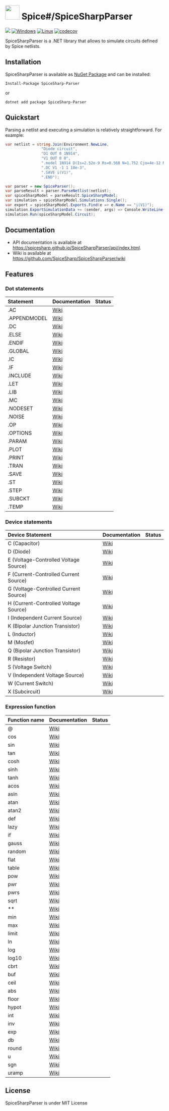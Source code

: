 # <img src="https://spicesharp.github.io/SpiceSharp/api/images/logo_full.svg" width="45px" /> Spice#/SpiceSharpParser
 [<img src="https://img.shields.io/nuget/vpre/SpiceSharp-Parser.svg">]( https://www.nuget.org/packages/SpiceSharp-Parser)
[![Windows](https://ci.appveyor.com/api/projects/status/d8tpj2hm3hcullmw/branch/master?svg=true)](https://ci.appveyor.com/project/marcin-golebiowski/spicesharpparser/branch/master)
[![Linux](https://travis-ci.org/SpiceSharp/SpiceSharpParser.svg?branch=master)](https://travis-ci.org/SpiceSharp/SpiceSharpParser?branch=master)
[![codecov](https://codecov.io/gh/SpiceSharp/SpiceSharpParser/branch/master/graph/badge.svg)](https://codecov.io/gh/SpiceSharp/SpiceSharpParser)

SpiceSharpParser is a .NET library that allows to simulate circuits defined by Spice netlists.

## Installation

SpiceSharpParser is available as [NuGet Package](https://www.nuget.org/packages/SpiceSharp-Parser) and can be installed:

```
Install-Package SpiceSharp-Parser
```
or 

```
dotnet add package SpiceSharp-Parser
```

## Quickstart

Parsing a netlist and executing a simulation is relatively straightforward. For example:

```csharp
var netlist = string.Join(Environment.NewLine,
                "Diode circuit",
                "D1 OUT 0 1N914",
                "V1 OUT 0 0",
                ".model 1N914 D(Is=2.52e-9 Rs=0.568 N=1.752 Cjo=4e-12 M=0.4 tt=20e-9)",
                ".DC V1 -1 1 10e-3",
                ".SAVE i(V1)",
                ".END");

var parser = new SpiceParser();
var parseResult = parser.ParseNetlist(netlist);
var spiceSharpModel = parseResult.SpiceSharpModel;
var simulation = spiceSharpModel.Simulations.Single();
var export = spiceSharpModel.Exports.Find(e => e.Name == "i(V1)");
simulation.ExportSimulationData += (sender, args) => Console.WriteLine(export.Extract());
simulation.Run(spiceSharpModel.Circuit);    

```

## Documentation
* API documentation is available at <https://spicesharp.github.io/SpiceSharpParser/api/index.html>.
* Wiki is available at <https://github.com/SpiceSharp/SpiceSharpParser/wiki>


## Features
### Dot statements
|  Statement  |  Documentation | Status  |
|:------------|--------------- |--------:|
|.AC          |[Wiki](https://github.com/SpiceSharp/SpiceSharpParser/wiki/.AC)||
|.APPENDMODEL |[Wiki](https://github.com/SpiceSharp/SpiceSharpParser/wiki/.APPENDMODEL)||
|.DC          |[Wiki](https://github.com/SpiceSharp/SpiceSharpParser/wiki/.DC)||
|.ELSE        |[Wiki](https://github.com/SpiceSharp/SpiceSharpParser/wiki/.ELSE)||
|.ENDIF       |[Wiki](https://github.com/SpiceSharp/SpiceSharpParser/wiki/.ENDIF)||
|.GLOBAL      |[Wiki](https://github.com/SpiceSharp/SpiceSharpParser/wiki/.GLOBAL)||           
|.IC          |[Wiki](https://github.com/SpiceSharp/SpiceSharpParser/wiki/.IC)||
|.IF          |[Wiki](https://github.com/SpiceSharp/SpiceSharpParser/wiki/.IF)||
|.INCLUDE     |[Wiki](https://github.com/SpiceSharp/SpiceSharpParser/wiki/.INCLUDE)||
|.LET         |[Wiki](https://github.com/SpiceSharp/SpiceSharpParser/wiki/.LET)||
|.LIB         |[Wiki](https://github.com/SpiceSharp/SpiceSharpParser/wiki/.LIB)||
|.MC          |[Wiki](https://github.com/SpiceSharp/SpiceSharpParser/wiki/.MC)||
|.NODESET     |[Wiki](https://github.com/SpiceSharp/SpiceSharpParser/wiki/.NODESET)||
|.NOISE       |[Wiki](https://github.com/SpiceSharp/SpiceSharpParser/wiki/.NOISE)||
|.OP          |[Wiki](https://github.com/SpiceSharp/SpiceSharpParser/wiki/.OP)||
|.OPTIONS     |[Wiki](https://github.com/SpiceSharp/SpiceSharpParser/wiki/.OPTIONS)||
|.PARAM       |[Wiki](https://github.com/SpiceSharp/SpiceSharpParser/wiki/.PARAM)||
|.PLOT        |[Wiki](https://github.com/SpiceSharp/SpiceSharpParser/wiki/.PLOT)||
|.PRINT       |[Wiki](https://github.com/SpiceSharp/SpiceSharpParser/wiki/.PRINT)||
|.TRAN        |[Wiki](https://github.com/SpiceSharp/SpiceSharpParser/wiki/.TRAN)||
|.SAVE        |[Wiki](https://github.com/SpiceSharp/SpiceSharpParser/wiki/.SAVE)||
|.ST          |[Wiki](https://github.com/SpiceSharp/SpiceSharpParser/wiki/.ST)||
|.STEP        |[Wiki](https://github.com/SpiceSharp/SpiceSharpParser/wiki/.STEP)||
|.SUBCKT      |[Wiki](https://github.com/SpiceSharp/SpiceSharpParser/wiki/.SUBCKT)||
|.TEMP        |[Wiki](https://github.com/SpiceSharp/SpiceSharpParser/wiki/.TEMP)||

### Device statements
| Device Statement  |  Documentation | Status  |
|:------------|-------|----------------:|
|C (Capacitor)|[Wiki](https://github.com/SpiceSharp/SpiceSharpParser/wiki/C)||
|D (Diode)|[Wiki](https://github.com/SpiceSharp/SpiceSharpParser/wiki/D)||
|E (Voltage-Controlled Voltage Source)|[Wiki](https://github.com/SpiceSharp/SpiceSharpParser/wiki/E)||
|F (Current-Controlled Current Source)|[Wiki](https://github.com/SpiceSharp/SpiceSharpParser/wiki/F)||
|G (Voltage-Controlled Current Source)|[Wiki](https://github.com/SpiceSharp/SpiceSharpParser/wiki/G)||
|H (Current-Controlled Voltage Source)|[Wiki](https://github.com/SpiceSharp/SpiceSharpParser/wiki/H)||
|I (Independent Current Source)|[Wiki](https://github.com/SpiceSharp/SpiceSharpParser/wiki/I)||
|K (Bipolar Junction Transistor)|[Wiki](https://github.com/SpiceSharp/SpiceSharpParser/wiki/K)||
|L (Inductor)|[Wiki](https://github.com/SpiceSharp/SpiceSharpParser/wiki/L)||
|M (Mosfet)|[Wiki](https://github.com/SpiceSharp/SpiceSharpParser/wiki/M)||
|Q (Bipolar Junction Transistor)|[Wiki](https://github.com/SpiceSharp/SpiceSharpParser/wiki/Q)||
|R (Resistor)|[Wiki](https://github.com/SpiceSharp/SpiceSharpParser/wiki/R)||
|S (Voltage Switch)|[Wiki](https://github.com/SpiceSharp/SpiceSharpParser/wiki/S)||
|V (Independent Voltage Source)|[Wiki](https://github.com/SpiceSharp/SpiceSharpParser/wiki/V)||
|W (Current Switch)|[Wiki](https://github.com/SpiceSharp/SpiceSharpParser/wiki/W)||
|X (Subcircuit)|[Wiki](https://github.com/SpiceSharp/SpiceSharpParser/wiki/X)||

### Expression function
|  Function name  |  Documentation | Status  |
|:------------|--------------- |--------:|
|@      |[Wiki](https://github.com/SpiceSharp/SpiceSharpParser/wiki/@)||
|cos      |[Wiki](https://github.com/SpiceSharp/SpiceSharpParser/wiki/cos)||           
|sin         |[Wiki](https://github.com/SpiceSharp/SpiceSharpParser/wiki/sin)||
|tan     |[Wiki](https://github.com/SpiceSharp/SpiceSharpParser/wiki/tan)||
|cosh       |[Wiki](https://github.com/SpiceSharp/SpiceSharpParser/wiki/cosh)||
|sinh     |[Wiki](https://github.com/SpiceSharp/SpiceSharpParser/wiki/sinh)||
|tanh        |[Wiki](https://github.com/SpiceSharp/SpiceSharpParser/wiki/tanh)||
|acos        |[Wiki](https://github.com/SpiceSharp/SpiceSharpParser/wiki/acos)||
|asin         |[Wiki](https://github.com/SpiceSharp/SpiceSharpParser/wiki/asin)||
|atan        |[Wiki](https://github.com/SpiceSharp/SpiceSharpParser/wiki/atan)||
|atan2          |[Wiki](https://github.com/SpiceSharp/SpiceSharpParser/wiki/atan2)||
|def          |[Wiki](https://github.com/SpiceSharp/SpiceSharpParser/wiki/def)||
|lazy       |[Wiki](https://github.com/SpiceSharp/SpiceSharpParser/wiki/lazy)||
|if          |[Wiki](https://github.com/SpiceSharp/SpiceSharpParser/wiki/if)||
|gauss     |[Wiki](https://github.com/SpiceSharp/SpiceSharpParser/wiki/gauss)||
|random |[Wiki](https://github.com/SpiceSharp/SpiceSharpParser/wiki/random)||
|flat        |[Wiki](https://github.com/SpiceSharp/SpiceSharpParser/wiki/flat)||
|table         |[Wiki](https://github.com/SpiceSharp/SpiceSharpParser/wiki/table)||
|pow          |[Wiki](https://github.com/SpiceSharp/SpiceSharpParser/wiki/pow)||
|pwr        |[Wiki](https://github.com/SpiceSharp/SpiceSharpParser/wiki/pwr)||
|pwrs       |[Wiki](https://github.com/SpiceSharp/SpiceSharpParser/wiki/pwrs)||
|sqrt          |[Wiki](https://github.com/SpiceSharp/SpiceSharpParser/wiki/sqrt)||
|**        |[Wiki](https://github.com/SpiceSharp/SpiceSharpParser/wiki/**)||
|min       |[Wiki](https://github.com/SpiceSharp/SpiceSharpParser/wiki/min)||
|max          |[Wiki](https://github.com/SpiceSharp/SpiceSharpParser/wiki/max)||
|limit          |[Wiki](https://github.com/SpiceSharp/SpiceSharpParser/wiki/limit)||
|ln          |[Wiki](https://github.com/SpiceSharp/SpiceSharpParser/wiki/ln)||
|log          |[Wiki](https://github.com/SpiceSharp/SpiceSharpParser/wiki/log)||
|log10          |[Wiki](https://github.com/SpiceSharp/SpiceSharpParser/wiki/log10)||
|cbrt          |[Wiki](https://github.com/SpiceSharp/SpiceSharpParser/wiki/cbrt)||
|buf          |[Wiki](https://github.com/SpiceSharp/SpiceSharpParser/wiki/buf)||
|ceil          |[Wiki](https://github.com/SpiceSharp/SpiceSharpParser/wiki/ceil)||
|abs          |[Wiki](https://github.com/SpiceSharp/SpiceSharpParser/wiki/abs)||
|floor          |[Wiki](https://github.com/SpiceSharp/SpiceSharpParser/wiki/floor)||
|hypot          |[Wiki](https://github.com/SpiceSharp/SpiceSharpParser/wiki/hypot)||
|int          |[Wiki](https://github.com/SpiceSharp/SpiceSharpParser/wiki/int)||
|inv          |[Wiki](https://github.com/SpiceSharp/SpiceSharpParser/wiki/inv)||
|exp          |[Wiki](https://github.com/SpiceSharp/SpiceSharpParser/wiki/exp)||
|db          |[Wiki](https://github.com/SpiceSharp/SpiceSharpParser/wiki/db)||
|round          |[Wiki](https://github.com/SpiceSharp/SpiceSharpParser/wiki/round)||
|u          |[Wiki](https://github.com/SpiceSharp/SpiceSharpParser/wiki/u)||
|sgn          |[Wiki](https://github.com/SpiceSharp/SpiceSharpParser/wiki/sgn)||
|uramp          |[Wiki](https://github.com/SpiceSharp/SpiceSharpParser/wiki/uramp)||

## License
SpiceSharpParser is under MIT License
